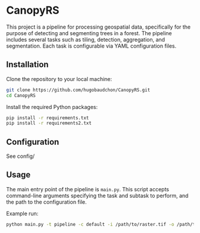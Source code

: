 # CanopyRS

This project is a pipeline for processing geospatial data, specifically for the purpose of detecting and segmenting trees in a forest. The pipeline includes several tasks such as tiling, detection, aggregation, and segmentation. Each task is configurable via YAML configuration files.

## Installation

Clone the repository to your local machine:

```bash
git clone https://github.com/hugobaudchon/CanopyRS.git
cd CanopyRS
```

Install the required Python packages:

```bash
pip install -r requirements.txt
pip install -r requirements2.txt
```

## Configuration

See config/

## Usage

The main entry point of the pipeline is `main.py`. This script accepts command-line arguments specifying the task and subtask to perform, and the path to the configuration file.

Example run:

```bash
python main.py -t pipeline -c default -i /path/to/raster.tif -o /path/to/output/folder
```

